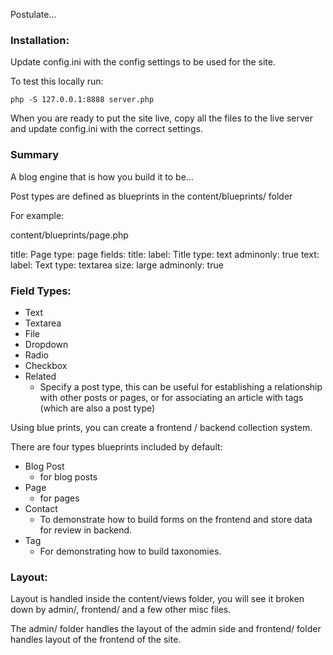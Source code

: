 Postulate...

### Installation:


Update config.ini with the config settings to be used for the site.

To test this locally run:

```
php -S 127.0.0.1:8888 server.php
```

When you are ready to put the site live, copy all the files to the live server and update config.ini with the correct settings.


### Summary

A blog engine that is how you build it to be...

Post types are defined as blueprints in the content/blueprints/ folder

For example:

content/blueprints/page.php

title: Page
type: page
fields:
	title:
		label: Title
		type:  text
		adminonly:	true
	text:
		label: Text
		type:  textarea
		size:  large
		adminonly:	true

### Field Types:

-	Text
-	Textarea
-	File
-	Dropdown
-	Radio
-	Checkbox
-	Related
	-	Specify a post type, this can be useful for establishing a relationship with other posts or pages, or for
		associating an article with tags (which are also a post type)

Using blue prints, you can create a frontend / backend collection system.

There are four types blueprints included by default:

-	Blog Post
	-	for blog posts
-	Page
	-	for pages
-	Contact
	-	To demonstrate how to build forms on the frontend and store data for review in backend.
-	Tag
	-	For demonstrating how to build taxonomies.


### Layout:

Layout is handled inside the content/views folder, you will see it broken down by admin/, frontend/ and a few other misc files.

The admin/ folder handles the layout of the admin side and frontend/ folder handles layout of the frontend of the site.
